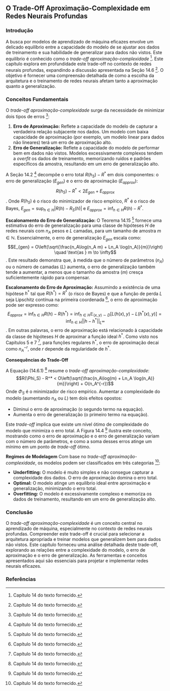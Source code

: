 ## O Trade-Off Aproximação-Complexidade em Redes Neurais Profundas

### Introdução
A busca por modelos de aprendizado de máquina eficazes envolve um delicado equilíbrio entre a capacidade do modelo de se ajustar aos dados de treinamento e sua habilidade de generalizar para dados não vistos. Este equilíbrio é conhecido como o *trade-off aproximação-complexidade* [^1]. Este capítulo explora em profundidade este trade-off no contexto de redes neurais profundas, expandindo a discussão apresentada na Seção 14.6 [^1]. O objetivo é fornecer uma compreensão detalhada de como a escolha da arquitetura e o treinamento de redes neurais afetam tanto a aproximação quanto a generalização.

### Conceitos Fundamentais
O *trade-off aproximação-complexidade* surge da necessidade de minimizar dois tipos de erros [^1]:
1. **Erro de Aproximação:** Reflete a capacidade do modelo de capturar a verdadeira relação subjacente nos dados. Um modelo com baixa capacidade de aproximação (por exemplo, um modelo linear para dados não lineares) terá um erro de aproximação alto.
2. **Erro de Generalização:** Reflete a capacidade do modelo de performar bem em dados não vistos. Modelos excessivamente complexos tendem a *overfit* os dados de treinamento, memorizando ruídos e padrões específicos da amostra, resultando em um erro de generalização alto.

A Seção 14.2 [^1] decompõe o erro total $R(h_S) - R^*$ em dois componentes: o erro de generalização ($E_{gen}$) e o erro de aproximação ($E_{approx}$):
$$R(h_S) - R^* < 2E_{gen} + E_{approx}$$.
Onde $R(h_S)$ é o risco do minimizador de risco empírico, $R^*$ é o risco de Bayes, $E_{gen} = \sup_{h \in H} |R(h) - R_S(h)|$ e $E_{approx} = \inf_{h \in H} R(h) - R^*$.

**Escalonamento do Erro de Generalização:**
O Teorema 14.15 [^1] fornece uma estimativa do erro de generalização para uma classe de hipóteses $H$ de redes neurais com $n_A$ pesos e $L$ camadas, para um tamanho de amostra $m \in \mathbb{N}$. Essencialmente, o erro de generalização $E_{gen}$ escala como:
$$E_{gen} = O\left(\sqrt{\frac{n_A\log(n_A m) + Ln_A \log(n_A)}{m}}\right) \quad \text{as } m \to \infty$$.
Este resultado demonstra que, à medida que o número de parâmetros ($n_A$) ou o número de camadas ($L$) aumenta, o erro de generalização também tende a aumentar, a menos que o tamanho da amostra ($m$) cresça suficientemente rápido para compensar.

**Escalonamento do Erro de Aproximação:**
Assumindo a existência de uma hipótese $h^*$ tal que $R(h^*) = R^*$ (o risco de Bayes) e que a função de perda $L$ seja Lipschitz contínua na primeira coordenada [^1], o erro de aproximação pode ser expresso como:
$$E_{approx} = \inf_{h \in H} R(h) - R(h^*) = \inf_{h \in H} \mathbb{E}_{(x,y) \sim D}[L(h(x), y) - L(h^*(x), y)] = \inf_{h \in H} ||h - h^*||_{L^\infty}$$.
Em outras palavras, o erro de aproximação está relacionado à capacidade da classe de hipóteses $H$ de aproximar a função ideal $h^*$. Como visto nos Capítulos 5 e 7 [^1], para funções regulares $h^*$, o erro de aproximação decai como $n_A^{-r}$, onde $r$ depende da regularidade de $h^*$.

**Consequências do Trade-Off**

A Equação (14.6.1) [^1] resume o *trade-off aproximação-complexidade*:
$$R(\Phi_S) - R^* < O\left(\sqrt{\frac{n_A\log(m) + Ln_A \log(n_A)}{m}}\right) + O(n_A^{-r})$$
Onde $\Phi_S$ é o minimizador de risco empírico. Aumentar a complexidade do modelo (aumentando $n_A$ ou $L$) tem dois efeitos opostos:
*   Diminui o erro de aproximação (o segundo termo na equação).
*   Aumenta o erro de generalização (o primeiro termo na equação).

Este *trade-off* implica que existe um nível ótimo de complexidade do modelo que minimiza o erro total. A Figura 14.4 [^1] ilustra este conceito, mostrando como o erro de aproximação e o erro de generalização variam com o número de parâmetros, e como a soma desses erros atinge um mínimo em um ponto de *trade-off* ótimo.

**Regimes de Modelagem**
Com base no *trade-off aproximação-complexidade*, os modelos podem ser classificados em três categorias [^1]:

*   **Underfitting:** O modelo é muito simples e não consegue capturar a complexidade dos dados. O erro de aproximação domina o erro total.
*   **Optimal:** O modelo atinge um equilíbrio ideal entre aproximação e generalização, minimizando o erro total.
*   **Overfitting:** O modelo é excessivamente complexo e memoriza os dados de treinamento, resultando em um erro de generalização alto.

### Conclusão
O *trade-off aproximação-complexidade* é um conceito central no aprendizado de máquina, especialmente no contexto de redes neurais profundas. Compreender este trade-off é crucial para selecionar a arquitetura apropriada e treinar modelos que generalizem bem para dados não vistos. Este capítulo forneceu uma análise detalhada deste trade-off, explorando as relações entre a complexidade do modelo, o erro de aproximação e o erro de generalização. As ferramentas e conceitos apresentados aqui são essenciais para projetar e implementar redes neurais eficazes.

### Referências
[^1]: Capítulo 14 do texto fornecido.
<!-- END -->